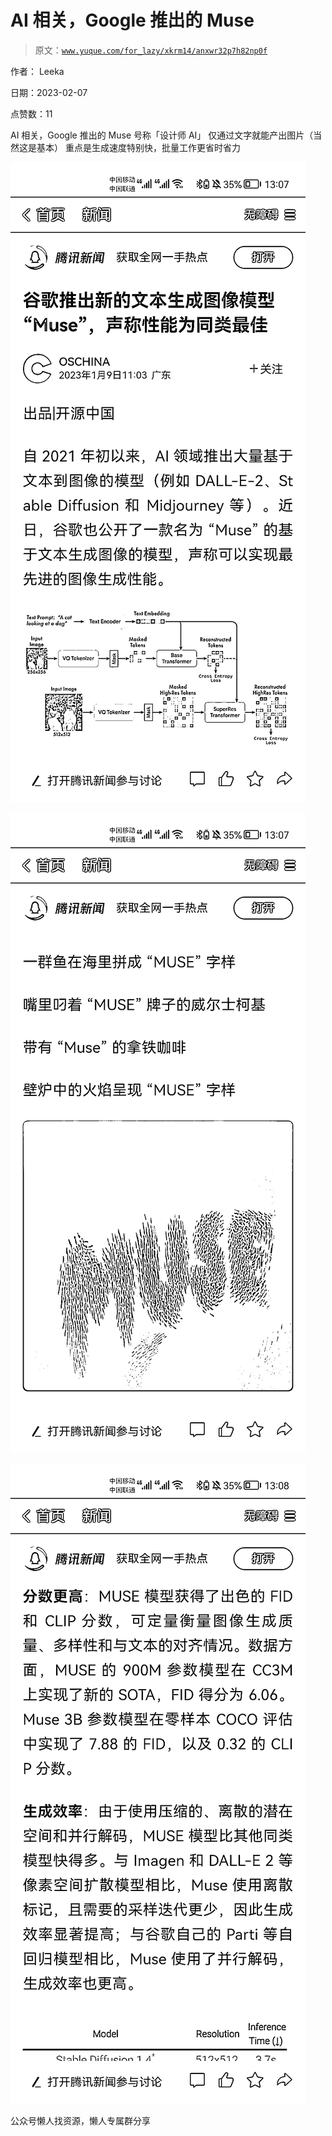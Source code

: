 # AI 相关，Google 推出的 Muse

> 原文：[`www.yuque.com/for_lazy/xkrm14/anxwr32p7h82np0f`](https://www.yuque.com/for_lazy/xkrm14/anxwr32p7h82np0f)



作者： Leeka



日期：2023-02-07



点赞数：11



AI 相关，Google 推出的 Muse 号称「设计师 AI」 仅通过文字就能产出图片（当然这是基本） 重点是生成速度特别快，批量工作更省时省力



![](img/1afb83988890a826171b8e0a4952c036.png)  

![](img/4cd47838f88f32301d29045d24aa1c2b.png)  

![](img/c57a9ebc32b68af76212d3a921f393ed.png)  

公众号懒人找资源，懒人专属群分享

</ne-p></ne-p></ne-p>
